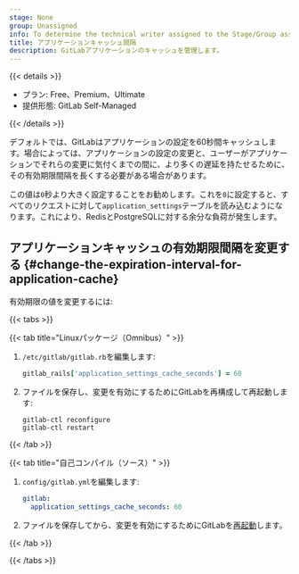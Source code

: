 ```yaml
---
stage: None
group: Unassigned
info: To determine the technical writer assigned to the Stage/Group associated with this page, see https://handbook.gitlab.com/handbook/product/ux/technical-writing/#assignments
title: アプリケーションキャッシュ間隔
description: GitLabアプリケーションのキャッシュを管理します。
---
```


{{< details >}}

- プラン: Free、Premium、Ultimate
- 提供形態: GitLab Self-Managed

{{< /details >}}

デフォルトでは、GitLabはアプリケーションの設定を60秒間キャッシュします。場合によっては、アプリケーションの設定の変更と、ユーザーがアプリケーションでそれらの変更に気付くまでの間に、より多くの遅延を持たせるために、その有効期限間隔を長くする必要がある場合があります。

この値は`0`秒より大きく設定することをお勧めします。これを`0`に設定すると、すべてのリクエストに対して`application_settings`テーブルを読み込むようになります。これにより、RedisとPostgreSQLに対する余分な負荷が発生します。

## アプリケーションキャッシュの有効期限間隔を変更する {#change-the-expiration-interval-for-application-cache}

有効期限の値を変更するには:

{{< tabs >}}

{{< tab title="Linuxパッケージ（Omnibus）" >}}

1. `/etc/gitlab/gitlab.rb`を編集します:

   ```ruby
   gitlab_rails['application_settings_cache_seconds'] = 60
   ```

1. ファイルを保存し、変更を有効にするためにGitLabを再構成して再起動します:

   ```shell
   gitlab-ctl reconfigure
   gitlab-ctl restart
   ```

{{< /tab >}}

{{< tab title="自己コンパイル（ソース）" >}}

1. `config/gitlab.yml`を編集します:

   ```yaml
   gitlab:
     application_settings_cache_seconds: 60
   ```

1. ファイルを保存してから、変更を有効にするためにGitLabを[再起動](restart_gitlab.md#self-compiled-installations)します。

{{< /tab >}}

{{< /tabs >}}

